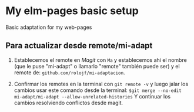 # My elm-pages basic setup

Basic adaptation for my web-pages

## Para actualizar desde remote/mi-adapt
1. Establecemos el remote en _Magit_ con `Ma` y establecemos ahí
el nombre (que le puse "mi-adapt" o llamarlo "remote" también puede ser)
y el remote de:  `github.com/rolojf/mi-adaptacion`.

2. Confirmar los remotes en la terminal con `git remote -v`
y luego jalar los cambios usar este comando desde la terminal:
`$git merge --no-edit mi-adapt/mi-adapt --allow-unrelated-histories`
Y continuar los cambios resolviendo conflictos desde magit.


